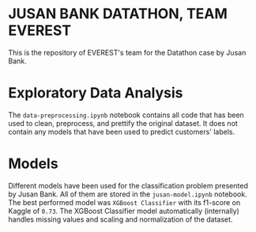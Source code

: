 # JUSAN BANK DATATHON, TEAM EVEREST
This is the repository of EVEREST's team for the Datathon case by Jusan Bank.

# Exploratory Data Analysis
The `data-preprocessing.ipynb` notebook contains all code that has been used to clean, preprocess, and prettify the original dataset. It does not contain any models that have been used to predict customers' labels.

# Models
Different models have been used for the classification problem presented by Jusan Bank. All of them are stored in the `jusan-model.ipynb` notebook. The best performed model was `XGBoost Classifier` with its f1-score on Kaggle of `0.73`. The XGBoost Classifier model automatically (internally) handles missing values and scaling and normalization of the dataset.
